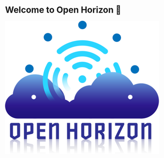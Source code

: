 # Welcome to Open Horizon 👋

![open horizon banner](https://github.com/Ayush7614/.github/blob/master/profile/open-horizon-color.png)
